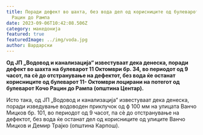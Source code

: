 ```yaml
---
title: Поради дефект во шахта, без вода дел од корисниците од булеварот Кочо
  Рацин до Рампа
date: 2023-09-06T10:42:08.506Z
category: македонија
featured: true
featuredImage: ../img/voda.jpg
author: Вардарски
---
```

<!--StartFragment-->

**Од ЈП „Водовод и канализација“ известуваат дека денеска, поради дефект во шахта на булеварот 11 Октомври бр. 34, во периодот од 9 часот, па сè до отстранување на дефектот, без вода ќе останат корисниците од булеварот 11- Октомври лоцирани на потегот од булеварот Кочо Рацин до Рампа (општина Центар).**

Исто така, од ЈП „Водовод и канализација“ известуваат дека денеска, поради изведување водоводен приклучок од ф 100 мм на улицата Ванчо Мицков бр. 101, во периодот од 9 часот, па сè до отстранување на дефектот, без вода ќе останат дел од корисниците од улиците Ванчо Мицков и Демир Трајко (општина Карпош).

<!--EndFragment-->